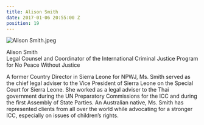 ```yaml
---
title: Alison Smith
date: 2017-01-06 20:55:00 Z
position: 19
---
```


![Alison Smith.jpeg](/uploads/Alison%20Smith.jpeg)

Alison Smith <br> Legal Counsel and Coordinator of the International Criminal Justice Program for No Peace Without Justice


A former Country Director in Sierra Leone for NPWJ, Ms. Smith served as the chief legal adviser to the Vice President of Sierra Leone on the Special Court for Sierra Leone. She worked as a legal adviser to the Thai government during the UN Preparatory Commissions for the ICC and during the first Assembly of State Parties. An Australian native, Ms. Smith has represented clients from all over the world while advocating for a stronger ICC, especially on issues of children’s rights.